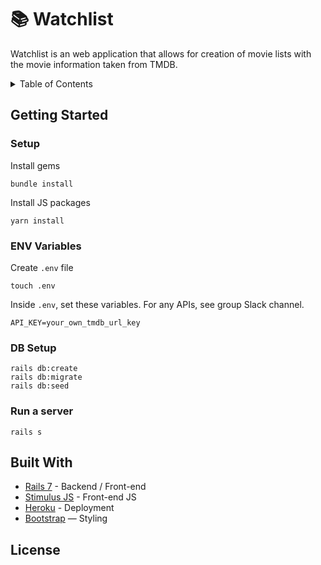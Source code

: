 
# 📚 Watchlist

Watchlist is an web application that allows for creation of movie lists with the movie information taken from TMDB.

<details>
<summary>Table of Contents</summary>

- [📚 OniGiri](#-watchlist)
  - [Getting Started](#getting-started)
    - [Setup](#setup)
    - [ENV Variables](#env-variables)
    - [DB Setup](#db-setup)
    - [Run a server](#run-a-server)
  - [Built With](#built-with)
  - [Acknowledgements](#acknowledgements)
  - [License](#license)
</details>

## Getting Started
### Setup

Install gems
```
bundle install
```
Install JS packages
```
yarn install
```

### ENV Variables
Create `.env` file
```
touch .env
```
Inside `.env`, set these variables. For any APIs, see group Slack channel.
```
API_KEY=your_own_tmdb_url_key
```

### DB Setup
```
rails db:create
rails db:migrate
rails db:seed
```

### Run a server
```
rails s
```
## Built With
- [Rails 7](https://guides.rubyonrails.org/) - Backend / Front-end
- [Stimulus JS](https://stimulus.hotwired.dev/) - Front-end JS
- [Heroku](https://heroku.com/) - Deployment
- [Bootstrap](https://getbootstrap.com/) — Styling


## License
